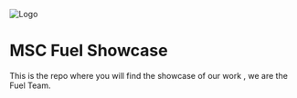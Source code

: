 
![Logo](https://tse4.mm.bing.net/th/id/OIP.nNj3a1-xBL5v20f-XULtwgHaC9?rs=1&pid=ImgDetMain)

# MSC Fuel Showcase

This is the repo where you will find the showcase of our work , we are the Fuel Team.

